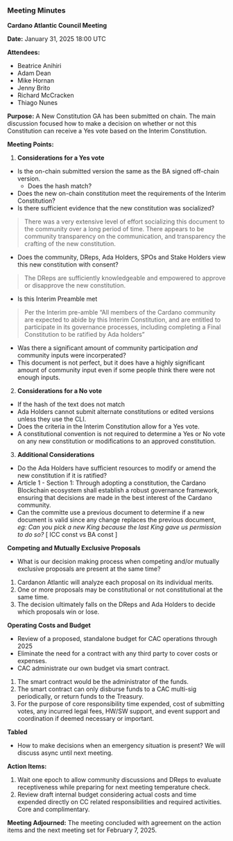 ### Meeting Minutes

**Cardano Atlantic Council Meeting**

**Date:** January 31, 2025 18:00 UTC

**Attendees:** 
- Beatrice Anihiri
- Adam Dean
- Mike Hornan
- Jenny Brito
- Richard McCracken
- Thiago Nunes

**Purpose:** 
A New Constitution GA has been submitted on chain. The main discussion focused how to make a decision on whether or not this Constitution can receive a Yes vote based on the Interim Constitution.

**Meeting Points:**

1. **Considerations for a Yes vote**
 - Is the on-chain submitted version the same as the BA signed off-chain version.
     - Does the hash match?
 - Does the new on-chain constitution meet the requirements of the Interim Constitution?
 - Is there sufficient evidence that the new constitution was socialized?
> There was a very extensive level of effort socializing this document to the community over a long period of time. There appears to be community transparency on the communication, and transparency the crafting of the new constitution.
 - Does the community, DReps, Ada Holders, SPOs and Stake Holders view this new constitution with consent?
>  The DReps are sufficiently knowledgeable and empowered to approve or disapprove the new constitution.
 - Is this Interim Preamble met
>  Per the Interim pre-amble “All members of the Cardano community are expected to abide by this Interim Constitution, and are entitled to participate in its governance processes, including completing a Final Constitution to be ratified by Ada holders”

- Was there a significant amount of community participation *and* community inputs were incorperated?
 - This document is not perfect, but it does have a highly significant amount of community input even if some people think there were not enough inputs.

2. **Considerations for a No vote**
 - If the hash of the text does not match
 - Ada Holders cannot submit alternate constitutions or edited versions unless they use the CLI.
 - Does the criteria in the Interim Constitution allow for a Yes vote.
 - A constitutional convention is not required to determine a Yes or No vote on any new constitution or modifications to an approved constitution.
 
3. **Additional Considerations**
 - Do the Ada Holders have sufficient resources to modify or amend the new constitution if it is ratified?
 - Article 1 - Section 1: Through adopting a constitution, the Cardano Blockchain ecosystem shall establish a robust governance framework, ensuring that decisions are made in the best interest of the Cardano community.
 - Can the committe use a previous document to determine if a new document is valid since any change replaces the previous document, *eg: Can you pick a new King because the last King gave us permission to do so?* [ ICC const vs BA const ]

**Competing and Mutually Exclusive Proposals**
 - What is our decision making process when competing and/or mutually exclusive proposals are present at the same time?
1. Cardanon Atlantic will analyze each proposal on its individual merits.
2. One or more proposals may be constitutional or not constitutional at the same time. 
3. The decision ultimately falls on the DReps and Ada Holders to decide which proposals win or lose.

**Operating Costs and Budget**
 - Review of a proposed, standalone budget for CAC operations through 2025
 - Eliminate the need for a contract with any third party to cover costs or expenses.
 - CAC administrate our own budget via smart contract.
1. The smart contract would be the administrator of the funds.
2. The smart contract can only disburse funds to a CAC multi-sig periodically, or return funds to the Treasury.
3. For the purpose of core responsibility time expended, cost of submitting votes, any incurred legal fees, HW/SW support, and event support and coordination if deemed necessary or important.

**Tabled**
 - How to make decisions when an emergency situation is present? We will discuss async until next meeting.

**Action Items:**
1. Wait one epoch to allow community discussions and DReps to evaluate receptiveness while preparing for next meeting temperature check.
2. Review draft internal budget considering actual costs and time expended directly on CC related responsibilities and required activities. Core and complimentary.

**Meeting Adjourned:**
The meeting concluded with agreement on the action items and the next meeting set for February 7, 2025.
